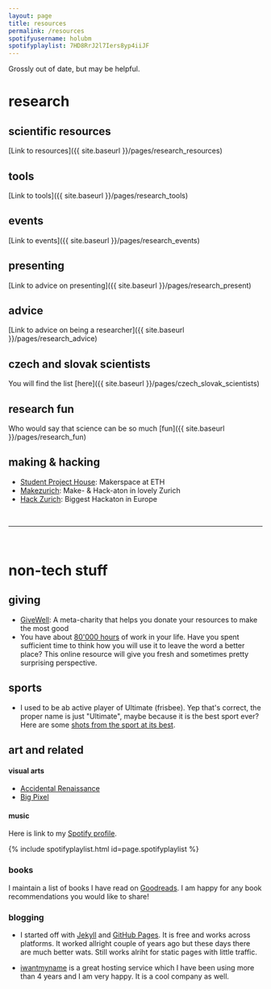 ```yaml
---
layout: page
title: resources
permalink: /resources
spotifyusername: holubm
spotifyplaylist: 7HD8RrJ2l7Iers8yp4iiJF
---
```


Grossly out of date, but may be helpful.

# research

## scientific resources
[Link to resources]({{ site.baseurl }}/pages/research_resources)

## tools
[Link to tools]({{ site.baseurl }}/pages/research_tools)

## events
[Link to events]({{ site.baseurl }}/pages/research_events)

## presenting
[Link to advice on presenting]({{ site.baseurl }}/pages/research_present)

## advice
[Link to advice on being a researcher]({{ site.baseurl }}/pages/research_advice)

## czech and slovak scientists
You will find the list [here]({{ site.baseurl }}/pages/czech_slovak_scientists)

## research fun
Who would say that science can be so much [fun]({{ site.baseurl }}/pages/research_fun)

## making & hacking
* <a href="https://sph.ethz.ch/" target="blank">Student Project House<a/>: Makerspace at ETH
* <a href="https://makezurich.ch/" target="blank">Makezurich<a/>: Make- & Hack-aton in lovely Zurich
* <a href="https://digitalfestival.ch/en/HACK/" target="blank">Hack Zurich<a/>: Biggest Hackaton in Europe

<!--<a href="https://sph.ethz.ch/" target="blank">Student Project House<a/>_-->
<br/>
<hr/>
<br/>

# non-tech stuff

## giving
* <a href="https://www.givewell.org/" target="blank">GiveWell<a/>: A meta-charity that helps you donate your resources to make the most good
* You have about <a href="https://80000hours.org/" target="blank">80'000 hours</a> of work in your life. Have you spent sufficient time to think how you will use it to leave the word a better place? This online resource will give you fresh and sometimes pretty surprising perspective.

## sports
* I used to be ab active player of Ultimate (frisbee). Yep that's correct, the proper name is just "Ultimate", maybe because it is the best sport ever? Here are some <a href="https://www.youtube.com/watch?v=cyOjtn9SxP4" target="blank">shots from the sport at its best</a>.

## art and related

#### visual arts
* <a href="https://www.boredpanda.com/accidental-renaissance/?utm_source=google&utm_medium=organic&utm_campaign=organic" target="blank">Accidental Renaissance<a/>
* <a href="http://www.bigpixel.cn/works.html" target="blank">Big Pixel<a/>

#### music
Here is link to my [Spotify profile](https://open.spotify.com/user/holubm).

{% include spotifyplaylist.html id=page.spotifyplaylist %}
<br/>

### books
 I maintain a list of books I have read on <a href="https://www.goodreads.com/user/show/92718688-martin" target="blank">Goodreads</a>. I am happy for any book recommendations you would like to share!


### blogging
* I started off with <a href="https://jekyllrb.com/" target="blank">Jekyll</a> and <a href="https://pages.github.com/" target="blank">GitHub Pages</a>. It is free and works across platforms. It worked allright couple of years ago but these days there are much better wats. Still works alriht for static pages with little traffic.

* <a href="https://iwantmyname.com/" target="blank">iwantmyname</a> is a great hosting service which I have been using more than 4 years and I am very happy. It is a cool company as well.
<!--
Here is <a href="https://www.cbdb.cz/uzivatel-7140-jj" target="blank">list of podcasts I was subscribed to in early 2020</a>.
-->
